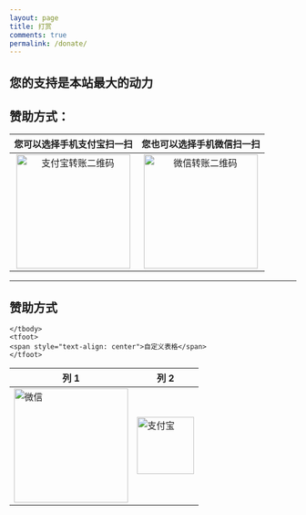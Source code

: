 ```yaml
---
layout: page
title: 打赏
comments: true
permalink: /donate/
---
```


<h2>您的支持是本站最大的动力</h2>
<h2 id="赞助方式">赞助方式：</h2>

<table>
  <thead>
    <tr>
      <th style="text-align: center">您可以选择手机支付宝扫一扫</th>
      <th style="text-align: center">您也可以选择手机微信扫一扫</th>
    </tr>
  </thead>
  <tbody>
    <tr>
      <td style="text-align: center"><img src="https://yxw.me/img/zfb.jpg" alt="支付宝转账二维码" width="200" height="200"/></td>
      <td style="text-align: center"><img src="https://yxw.me/img/weixin.jpg" alt="微信转账二维码" width="200" height="200"/></td>
    </tr>
  </tbody>
</table>

<hr />

<h2>赞助方式</h2>


<table>
    <thead>
    <tr>
        <th>列 1</th>
        <th>列 2</th>
    </tr>
    </thead>
    <tbody>
    <tr>
        <td><a href="https://yxw.me/img/weixin.jpg">
      <img src="https://yxw.me/img/weixin.jpg" alt="微信" width="200" height="200">
    </a>
          </td>
        <td> <a href="https://yxw.me/img/zfb.jpg">
      <img src="https://yxw.me/img/zfb.jpg" alt="支付宝" width="100" height="100">
    </a>
        </td>
    </tr>

    </tbody>
    <tfoot>
    <span style="text-align: center">自定义表格</span>
    </tfoot>
</table>
